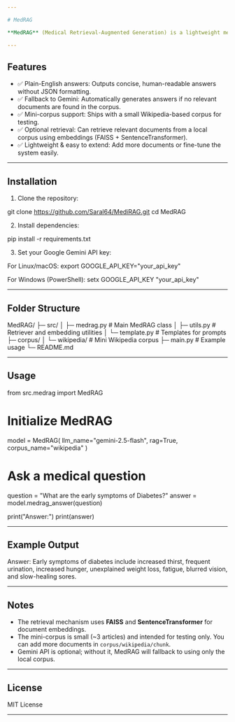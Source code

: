 ```yaml
---

# MedRAG

**MedRAG** (Medical Retrieval-Augmented Generation) is a lightweight medical question-answering system built using Google Gemini and a custom retrieval mechanism. It can answer medical questions using a local mini-corpus or generate answers directly via Gemini when relevant documents are not found.

---
```


## Features

* ✅ Plain-English answers: Outputs concise, human-readable answers without JSON formatting.
* ✅ Fallback to Gemini: Automatically generates answers if no relevant documents are found in the corpus.
* ✅ Mini-corpus support: Ships with a small Wikipedia-based corpus for testing.
* ✅ Optional retrieval: Can retrieve relevant documents from a local corpus using embeddings (FAISS + SentenceTransformer).
* ✅ Lightweight & easy to extend: Add more documents or fine-tune the system easily.

---

## Installation

1. Clone the repository:

git clone https://github.com/Saral64/MediRAG.git
cd MedRAG

2. Install dependencies:

pip install -r requirements.txt

3. Set your Google Gemini API key:

For Linux/macOS:
export GOOGLE_API_KEY="your_api_key"

For Windows (PowerShell):
setx GOOGLE_API_KEY "your_api_key"

---

## Folder Structure

MedRAG/
├─ src/
│  ├─ medrag.py           # Main MedRAG class
│  ├─ utils.py            # Retriever and embedding utilities
│  └─ template.py         # Templates for prompts
├─ corpus/
│  └─ wikipedia/          # Mini Wikipedia corpus
├─ main.py                # Example usage
└─ README.md

---

## Usage

from src.medrag import MedRAG

# Initialize MedRAG

model = MedRAG(
llm_name="gemini-2.5-flash",
rag=True,
corpus_name="wikipedia"
)

# Ask a medical question

question = "What are the early symptoms of Diabetes?"
answer = model.medrag_answer(question)

print("Answer:")
print(answer)

---

## Example Output

Answer:
Early symptoms of diabetes include increased thirst, frequent urination, increased hunger, unexplained weight loss, fatigue, blurred vision, and slow-healing sores.

---

## Notes

* The retrieval mechanism uses **FAISS** and **SentenceTransformer** for document embeddings.
* The mini-corpus is small (~3 articles) and intended for testing only. You can add more documents in `corpus/wikipedia/chunk`.
* Gemini API is optional; without it, MedRAG will fallback to using only the local corpus.

---

## License

MIT License

---
